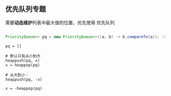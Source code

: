 ## 优先队列专题

需要**动态维护**列表中最大值的位置，优先使用 优先队列

```Java

PriorityQueue<> pq = new PriorityQueue<>((a, b) -> b.compareTo(a)); // 从大到小排序，队头元素最大
```

```Ptyhon
pq = []

# 默认只有从小到大
heappush(pq, x)
x = heappop(pq)

# 从大到小：
heappush(pq, -x)

x = -heappop(pq)
```